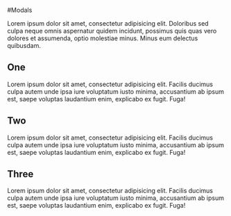 #Modals

Lorem ipsum dolor sit amet, consectetur adipisicing elit. Doloribus sed culpa neque omnis aspernatur quidem incidunt, possimus quis quas vero dolores et assumenda, optio molestiae minus. Minus eum delectus quibusdam.

## One
Lorem ipsum dolor sit amet, consectetur adipisicing elit. Facilis ducimus culpa autem unde ipsa iure voluptatum iusto minima, accusantium ab ipsum est, saepe voluptas laudantium enim, explicabo ex fugit. Fuga!

## Two
Lorem ipsum dolor sit amet, consectetur adipisicing elit. Facilis ducimus culpa autem unde ipsa iure voluptatum iusto minima, accusantium ab ipsum est, saepe voluptas laudantium enim, explicabo ex fugit. Fuga!

## Three
Lorem ipsum dolor sit amet, consectetur adipisicing elit. Facilis ducimus culpa autem unde ipsa iure voluptatum iusto minima, accusantium ab ipsum est, saepe voluptas laudantium enim, explicabo ex fugit. Fuga!
